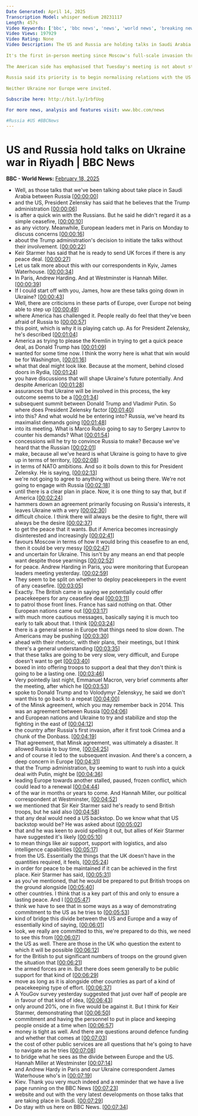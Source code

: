 ```yaml
---
Date Generated: April 14, 2025
Transcription Model: whisper medium 20231117
Length: 457s
Video Keywords: ['bbc', 'bbc news', 'news', 'world news', 'breaking news', 'us news', 'world', 'america', 'usa', 'usa news', 'india news']
Video Views: 197929
Video Rating: None
Video Description: The US and Russia are holding talks in Saudi Arabia about the war in Ukraine.
 
It's the first in-person meeting since Moscow's full-scale invasion three years ago.
 
The American side has emphasised that Tuesday's meeting is not about starting negotiations, but to work out if Russia is "serious" about to end the Ukraine war.
 
Russia said its priority is to begin normalising relations with the US.
 
Neither Ukraine nor Europe were invited.

Subscribe here: http://bit.ly/1rbfUog

For more news, analysis and features visit: www.bbc.com/news 

#Russia #US #BBCNews
---
```


# US and Russia hold talks on Ukraine war in Riyadh | BBC News
**BBC - World News:** [February 18, 2025](https://www.youtube.com/watch?v=WS8F24E7XnA)
*  Well, as those talks that we've been talking about take place in Saudi Arabia between Russia [[00:00:00](https://www.youtube.com/watch?v=WS8F24E7XnA&t=0.0s)]
*  and the US, President Zelensky has said that he believes that the Trump administration [[00:00:06](https://www.youtube.com/watch?v=WS8F24E7XnA&t=6.0s)]
*  is after a quick win with the Russians. But he said he didn't regard it as a simple ceasefire, [[00:00:10](https://www.youtube.com/watch?v=WS8F24E7XnA&t=10.88s)]
*  as any victory. Meanwhile, European leaders met in Paris on Monday to discuss concerns [[00:00:16](https://www.youtube.com/watch?v=WS8F24E7XnA&t=16.96s)]
*  about the Trump administration's decision to initiate the talks without their involvement. [[00:00:22](https://www.youtube.com/watch?v=WS8F24E7XnA&t=22.240000000000002s)]
*  Keir Starmer has said that he is ready to send UK forces if there is any peace deal. [[00:00:27](https://www.youtube.com/watch?v=WS8F24E7XnA&t=27.56s)]
*  Let us talk more about this with our correspondents in Kyiv, James Waterhouse. [[00:00:34](https://www.youtube.com/watch?v=WS8F24E7XnA&t=34.44s)]
*  In Paris, Andrew Harding. And at Westminster is Hannah Miller. [[00:00:39](https://www.youtube.com/watch?v=WS8F24E7XnA&t=39.08s)]
*  If I could start off with you, James, how are these talks going down in Ukraine? [[00:00:43](https://www.youtube.com/watch?v=WS8F24E7XnA&t=43.32s)]
*  Well, there are criticisms in these parts of Europe, over Europe not being able to step up [[00:00:49](https://www.youtube.com/watch?v=WS8F24E7XnA&t=49.88s)]
*  where America has challenged it. People really do feel that they've been afraid of Russia to [[00:00:57](https://www.youtube.com/watch?v=WS8F24E7XnA&t=57.64s)]
*  this point, which is why it is playing catch up. As for President Zelensky, he's described [[00:01:04](https://www.youtube.com/watch?v=WS8F24E7XnA&t=64.52000000000001s)]
*  America as trying to please the Kremlin in trying to get a quick peace deal, as Donald Trump has [[00:01:09](https://www.youtube.com/watch?v=WS8F24E7XnA&t=69.24000000000001s)]
*  wanted for some time now. I think the worry here is what that win would be for Washington, [[00:01:16](https://www.youtube.com/watch?v=WS8F24E7XnA&t=76.84s)]
*  what that deal might look like. Because at the moment, behind closed doors in Rydia, [[00:01:24](https://www.youtube.com/watch?v=WS8F24E7XnA&t=84.60000000000001s)]
*  you have discussions that will shape Ukraine's future potentially. And despite American [[00:01:28](https://www.youtube.com/watch?v=WS8F24E7XnA&t=88.44s)]
*  assurances that Ukraine will be involved in this process, the key outcome seems to be a [[00:01:34](https://www.youtube.com/watch?v=WS8F24E7XnA&t=94.2s)]
*  subsequent summit between Donald Trump and Vladimir Putin. So where does President Zelensky factor [[00:01:40](https://www.youtube.com/watch?v=WS8F24E7XnA&t=100.92s)]
*  into this? And what would he be entering into? Russia, we've heard its maximalist demands going [[00:01:48](https://www.youtube.com/watch?v=WS8F24E7XnA&t=108.03999999999999s)]
*  into its meeting. What is Marco Rubio going to say to Sergey Lavrov to counter his demands? What [[00:01:54](https://www.youtube.com/watch?v=WS8F24E7XnA&t=114.11999999999999s)]
*  concessions will he try to convince Russia to make? Because we've heard that the Russian [[00:02:01](https://www.youtube.com/watch?v=WS8F24E7XnA&t=121.16s)]
*  make, because all we've heard is what Ukraine is going to have to give up in terms of territory, [[00:02:08](https://www.youtube.com/watch?v=WS8F24E7XnA&t=128.52s)]
*  in terms of NATO ambitions. And so it boils down to this for President Zelensky. He is saying, [[00:02:13](https://www.youtube.com/watch?v=WS8F24E7XnA&t=133.16s)]
*  we're not going to agree to anything without us being there. We're not going to engage with Russia [[00:02:18](https://www.youtube.com/watch?v=WS8F24E7XnA&t=138.84s)]
*  until there is a clear plan in place. Now, it is one thing to say that, but if America [[00:02:24](https://www.youtube.com/watch?v=WS8F24E7XnA&t=144.28s)]
*  hammers down an agreement primarily focusing on Russia's interests, it leaves Ukraine with a very [[00:02:30](https://www.youtube.com/watch?v=WS8F24E7XnA&t=150.84s)]
*  difficult choice. I think there will always be the desire to fight, there will always be the desire [[00:02:37](https://www.youtube.com/watch?v=WS8F24E7XnA&t=157.16s)]
*  to get the peace that it wants. But if America becomes increasingly disinterested and increasingly [[00:02:41](https://www.youtube.com/watch?v=WS8F24E7XnA&t=161.48s)]
*  favours Moscow in terms of how it would bring this ceasefire to an end, then it could be very messy [[00:02:47](https://www.youtube.com/watch?v=WS8F24E7XnA&t=167.32s)]
*  and uncertain for Ukraine. This isn't by any means an end that people want despite those yearnings [[00:02:52](https://www.youtube.com/watch?v=WS8F24E7XnA&t=172.44s)]
*  for peace. Andrew Harding in Paris, you were monitoring that European leaders meeting yesterday. [[00:02:59](https://www.youtube.com/watch?v=WS8F24E7XnA&t=179.48s)]
*  They seem to be split on whether to deploy peacekeepers in the event of any ceasefire. [[00:03:05](https://www.youtube.com/watch?v=WS8F24E7XnA&t=185.56s)]
*  Exactly. The British came in saying we potentially could offer peacekeepers for any ceasefire deal [[00:03:11](https://www.youtube.com/watch?v=WS8F24E7XnA&t=191.88s)]
*  to patrol those front lines. France has said nothing on that. Other European nations came out [[00:03:17](https://www.youtube.com/watch?v=WS8F24E7XnA&t=197.96s)]
*  with much more cautious messages, basically saying it is much too early to talk about that. I think [[00:03:24](https://www.youtube.com/watch?v=WS8F24E7XnA&t=204.68s)]
*  there is a general sense in Europe that things need to slow down. The Americans may be pushing [[00:03:30](https://www.youtube.com/watch?v=WS8F24E7XnA&t=210.6s)]
*  ahead with their rhetoric, with their plans, their meetings, but I think there's a general understanding [[00:03:35](https://www.youtube.com/watch?v=WS8F24E7XnA&t=215.32s)]
*  that these talks are going to be very slow, very difficult, and Europe doesn't want to get [[00:03:40](https://www.youtube.com/watch?v=WS8F24E7XnA&t=220.51999999999998s)]
*  boxed in into offering troops to support a deal that they don't think is going to be a lasting one. [[00:03:46](https://www.youtube.com/watch?v=WS8F24E7XnA&t=226.28s)]
*  Very pointedly last night, Emmanuel Macron, very brief comments after the meeting, after which he [[00:03:53](https://www.youtube.com/watch?v=WS8F24E7XnA&t=233.79999999999998s)]
*  spoke to Donald Trump and to Volodymyr Zelenskyy, he said we don't want this to go back to a repeat [[00:04:00](https://www.youtube.com/watch?v=WS8F24E7XnA&t=240.28s)]
*  of the Minsk agreement, which you may remember back in 2014. This was an agreement between Russia [[00:04:06](https://www.youtube.com/watch?v=WS8F24E7XnA&t=246.6s)]
*  and European nations and Ukraine to try and stabilize and stop the fighting in the east of [[00:04:12](https://www.youtube.com/watch?v=WS8F24E7XnA&t=252.44s)]
*  the country after Russia's first invasion, after it first took Crimea and a chunk of the Donbass. [[00:04:19](https://www.youtube.com/watch?v=WS8F24E7XnA&t=259.4s)]
*  That agreement, that Minsk agreement, was ultimately a disaster. It allowed Russia to buy time, [[00:04:25](https://www.youtube.com/watch?v=WS8F24E7XnA&t=265.24s)]
*  and of course it led to the subsequent invasion. And there's a concern, a deep concern in Europe [[00:04:31](https://www.youtube.com/watch?v=WS8F24E7XnA&t=271.32s)]
*  that the Trump administration, by seeming to want to rush into a quick deal with Putin, might be [[00:04:36](https://www.youtube.com/watch?v=WS8F24E7XnA&t=276.84000000000003s)]
*  leading Europe towards another stalled, paused, frozen conflict, which could lead to a renewal [[00:04:44](https://www.youtube.com/watch?v=WS8F24E7XnA&t=284.28000000000003s)]
*  of the war in months or years to come. And Hannah Miller, our political correspondent at Westminster, [[00:04:52](https://www.youtube.com/watch?v=WS8F24E7XnA&t=292.12s)]
*  we mentioned that Sir Keir Starmer said he's ready to send British troops, but he said also [[00:04:58](https://www.youtube.com/watch?v=WS8F24E7XnA&t=298.52s)]
*  that any deal would need a US backstop. Do we know what that US backstop would be? He was asked about [[00:05:02](https://www.youtube.com/watch?v=WS8F24E7XnA&t=302.6s)]
*  that and he was keen to avoid spelling it out, but allies of Keir Starmer have suggested it's likely [[00:05:10](https://www.youtube.com/watch?v=WS8F24E7XnA&t=310.12s)]
*  to mean things like air support, support with logistics, and also intelligence capabilities [[00:05:17](https://www.youtube.com/watch?v=WS8F24E7XnA&t=317.08s)]
*  from the US. Essentially the things that the UK doesn't have in the quantities required, it feels, [[00:05:24](https://www.youtube.com/watch?v=WS8F24E7XnA&t=324.68s)]
*  in order for peace to be maintained if it can be achieved in the first place. Keir Starmer has said, [[00:05:31](https://www.youtube.com/watch?v=WS8F24E7XnA&t=331.64s)]
*  as you've mentioned, that he would be prepared to put British troops on the ground alongside [[00:05:40](https://www.youtube.com/watch?v=WS8F24E7XnA&t=340.44s)]
*  other countries. I think that is a key part of this and only to ensure a lasting peace. And I [[00:05:47](https://www.youtube.com/watch?v=WS8F24E7XnA&t=347.24s)]
*  think we have to see that in some ways as a way of demonstrating commitment to the US as he tries to [[00:05:53](https://www.youtube.com/watch?v=WS8F24E7XnA&t=353.16s)]
*  kind of bridge this divide between the US and Europe and a way of essentially kind of saying, [[00:06:01](https://www.youtube.com/watch?v=WS8F24E7XnA&t=361.16s)]
*  look, we really are committed to this, we're prepared to do this, we need to see this from [[00:06:07](https://www.youtube.com/watch?v=WS8F24E7XnA&t=367.32s)]
*  the US as well. There are those in the UK who question the extent to which it will be possible [[00:06:12](https://www.youtube.com/watch?v=WS8F24E7XnA&t=372.92s)]
*  for the British to put significant numbers of troops on the ground given the situation that [[00:06:21](https://www.youtube.com/watch?v=WS8F24E7XnA&t=381.88s)]
*  the armed forces are in. But there does seem generally to be public support for that kind of [[00:06:29](https://www.youtube.com/watch?v=WS8F24E7XnA&t=389.8s)]
*  move as long as it is alongside other countries as part of a kind of peacekeeping type of effort. [[00:06:37](https://www.youtube.com/watch?v=WS8F24E7XnA&t=397.32s)]
*  A YouGov survey yesterday suggested that just over half of people are in favour of that kind of idea, [[00:06:43](https://www.youtube.com/watch?v=WS8F24E7XnA&t=403.08000000000004s)]
*  only around 20%, one in five would be against it. But I think for Keir Starmer, demonstrating that [[00:06:50](https://www.youtube.com/watch?v=WS8F24E7XnA&t=410.84000000000003s)]
*  commitment and having the personnel to put in place and keeping people onside at a time when [[00:06:57](https://www.youtube.com/watch?v=WS8F24E7XnA&t=417.08s)]
*  money is tight as well. And there are questions around defence funding and whether that comes at [[00:07:03](https://www.youtube.com/watch?v=WS8F24E7XnA&t=423.0s)]
*  the cost of other public services are all questions that he's going to have to navigate as he tries [[00:07:08](https://www.youtube.com/watch?v=WS8F24E7XnA&t=428.52s)]
*  to bridge what he sees as the divide between Europe and the US. Hannah Miller at Westminster [[00:07:14](https://www.youtube.com/watch?v=WS8F24E7XnA&t=434.03999999999996s)]
*  and Andrew Hardy in Paris and our Ukraine correspondent James Waterhouse who's in [[00:07:19](https://www.youtube.com/watch?v=WS8F24E7XnA&t=439.4s)]
*  Kiev. Thank you very much indeed and a reminder that we have a live page running on the BBC News [[00:07:23](https://www.youtube.com/watch?v=WS8F24E7XnA&t=443.72s)]
*  website and out with the very latest developments on those talks that are taking place in Saudi. [[00:07:29](https://www.youtube.com/watch?v=WS8F24E7XnA&t=449.0s)]
*  Do stay with us here on BBC News. [[00:07:34](https://www.youtube.com/watch?v=WS8F24E7XnA&t=454.36s)]
